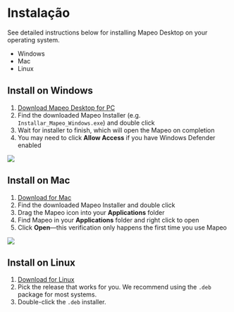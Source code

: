# Instalação

See detailed instructions below for installing Mapeo Desktop on your operating system.

* Windows
* Mac
* Linux

## Install on Windows

1. ​[Download Mapeo Desktop for PC](https://www.digital-democracy.org/mapeo/latest/windows)​
2. Find the downloaded Mapeo Installer \(e.g. `Installar_Mapeo_Windows.exe`\) and double click
3. Wait for installer to finish, which will open the Mapeo on completion
4. You may need to click **Allow Access** if you have Windows Defender enabled

![](https://gblobscdn.gitbook.com/assets%2F-M-REE35cjP3yjPUt766%2F-M-RIliCEDWBeSE7PC57%2F-M-RIyr3KJ2w677nfDrF%2Fallow-access.png?alt=media&token=63df8ecf-b216-45d9-bd05-e9fde4770cd8)

## Install on Mac <a id="install-on-mac"></a>

1. ​[Download for Mac](https://www.digital-democracy.org/mapeo/latest/mac)​
2. Find the downloaded Mapeo Installer and double click
3. Drag the Mapeo icon into your **Applications** folder
4. Find Mapeo in your **Applications** folder and right click to open
5. Click **Open**—this verification only happens the first time you use Mapeo

![](https://gblobscdn.gitbook.com/assets%2F-M-REE35cjP3yjPUt766%2F-M-RIliCEDWBeSE7PC57%2F-M-RJ-kxYLaIQeYd3_yS%2Finstructions.png?alt=media&token=61840a96-8787-45c8-a1a1-009f83f82a12)

## Install on Linux <a id="install-on-linux"></a>

1. ​[Download for Linux](https://www.github.com/digidem/mapeo-desktop/releases)​
2. Pick the release that works for you. We recommend using the `.deb` package for most systems.
3. Double-click the `.deb` installer.




